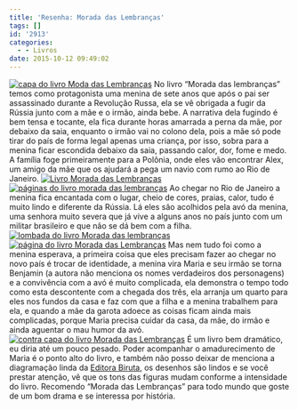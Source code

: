 ```yaml
---
title: 'Resenha: Morada das Lembranças'
tags: []
id: '2913'
categories:
  - - Livros
date: 2015-10-12 09:49:02
---
```


[![capa do livro Moda das Lembranças](/images/2015/10/capa-do-livro-Moda-das-Lembranças-1024x768.jpg)](/images/2015/10/capa-do-livro-Moda-das-Lembranças.jpg) No livro “Morada das lembranças” temos como protagonista uma menina de sete anos que após o pai ser assassinado durante a Revolução Russa, ela se vê obrigada a fugir da Rússia junto com a mãe e o irmão, ainda bebe. A narrativa dela fugindo é bem tensa e tocante, ela fica durante horas amarrada a perna da mãe, por debaixo da saia, enquanto o irmão vai no colono dela, pois a mãe só pode tirar do país de forma legal apenas uma criança, por isso, sobra para a menina ficar escondida debaixo da saia, passando calor, dor, fome e medo. A família foge primeiramente para a Polônia, onde eles vão encontrar Alex, um amigo da mãe que os ajudará a pega um navio com rumo ao Rio de Janeiro. [![Livro Morada das Lembranças](/images/2015/10/Livro-Morada-das-Lembranças-1024x768.jpg)](/images/2015/10/Livro-Morada-das-Lembranças.jpg) [![páginas do livro morada das lembranças](/images/2015/10/páginas-do-livro-morada-das-lembranças-1024x768.jpg)](/images/2015/10/páginas-do-livro-morada-das-lembranças.jpg) Ao chegar no Rio de Janeiro a menina fica encantada com o lugar, cheio de cores, praias, calor, tudo é muito lindo e diferente da Rússia. Lá eles são acolhidos pela avó da menina, uma senhora muito severa que já vive a alguns anos no país junto com um militar brasileiro e que não se dá bem com a filha. [![lombada do livro Morada das lembranças](/images/2015/10/lombada-do-livro-Morada-das-lembranças-1024x768.jpg)](/images/2015/10/lombada-do-livro-Morada-das-lembranças.jpg) [![página do livro Morada das Lembranças](/images/2015/10/página-do-livro-Morada-das-Lembranças-1024x768.jpg)](/images/2015/10/página-do-livro-Morada-das-Lembranças.jpg) Mas nem tudo foi como a menina esperava, a primeira coisa que eles precisam fazer ao chegar no novo país é trocar de identidade, a menina vira Maria e seu irmão se torna Benjamin (a autora não menciona os nomes verdadeiros dos personagens) e a convivência com a avó é muito complicada, ela demonstra o tempo todo como esta descontente com a chegada dos três, ela arranja um quarto para eles nos fundos da casa e faz com que a filha e a menina trabalhem para ela, e quando a mãe da garota adoece as coisas ficam ainda mais complicadas, porque Maria precisa cuidar da casa, da mãe, do irmão e ainda aguentar o mau humor da avó. [![contra capa do livro Morada das Lembranças](/images/2015/10/contra-capa-do-livro-Morada-das-Lembranças-1024x768.jpg)](/images/2015/10/contra-capa-do-livro-Morada-das-Lembranças.jpg) É um livro bem dramático, eu diria até um pouco pesado. Poder acompanhar o amadurecimento de Maria é o ponto alto do livro, e também não posso deixar de menciona a diagramação linda da [Editora Biruta](http://www.editorabiruta.com.br/), os desenhos são lindos e se você prestar atenção, vê que os tons das figuras mudam conforme a intensidade do livro. Recomendo “Morada das Lembranças” para todo mundo que goste de um bom drama e se interessa por história.
